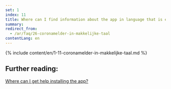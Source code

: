 ```yaml
---
set: 1
index: 11
title: Where can I find information about the app in language that is easy to understand?
summary: 
redirect_from: 
  - /ar/faq/26-coronamelder-in-makkelijke-taal
contentLang: en
---
```

{% include content/en/1-11-coronamelder-in-makkelijke-taal.md %}

## Further reading:

<a href="/{{page.lang}}/faq/1-10-waar-kan-ik-hulp-krijgen-bij-het-installeren-van-de-app" lang="en" hreflang="en">Where can I get help installing the app?</a> 

